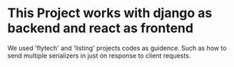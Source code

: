 # This Project works with django as backend and react as frontend

We used 'flytech' and 'listing' projects codes as guidence. Such as how to send multiple serializers in
just on response to client requests.
